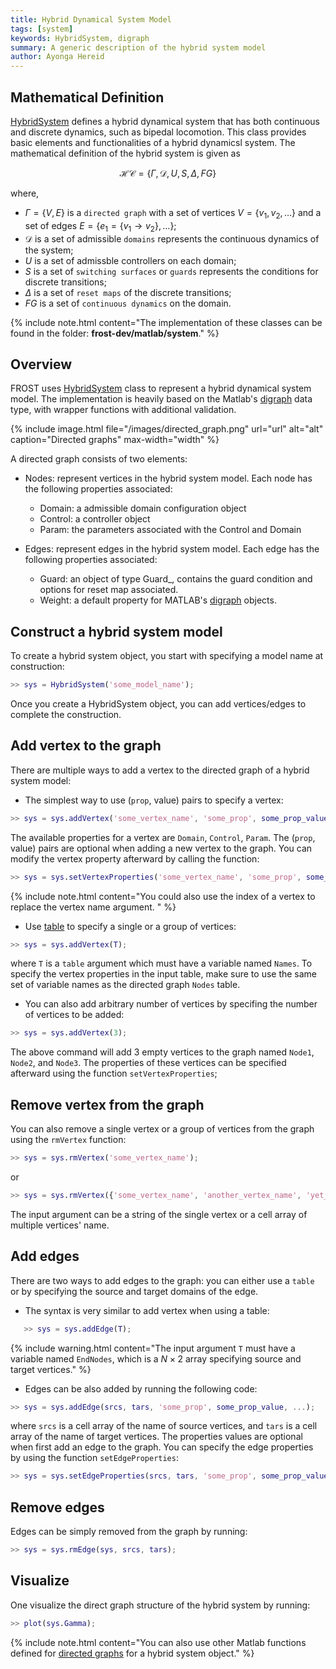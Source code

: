 ```yaml
---
title: Hybrid Dynamical System Model
tags: [system]
keywords: HybridSystem, digraph
summary: A generic description of the hybrid system model
author: Ayonga Hereid
---
```


Mathematical Definition
-----------------------




[HybridSystem](/html/classHybridSystem.html) defines a hybrid dynamical system that has both continuous and
discrete dynamics, such as bipedal locomotion. This class provides basic
elements and functionalities of a hybrid dynamicsl system. The mathematical
definition of the hybrid system is given as

$$
   \mathscr{HC} = \{\Gamma, \mathcal{D}, U, S, \Delta, FG\}
$$

where,

- $\Gamma=\{V,E\}$ is a `directed graph` with a set of vertices $V=\{v_1, v_2,
  \dots\}$ and a set of edges $E=\{e_1 = \{v_1 \to v_2\},\dots\}$;
- $\mathcal{D}$ is a set of admissible `domains` represents the continuous
  dynamics of the system;
- $U$ is a set of admissble controllers on each domain;
- $S$ is a set of `switching surfaces` or `guards` represents the conditions for
  discrete transitions;
- $\Delta$ is a set of `reset maps` of the discrete transitions;
- $FG$ is a set of `continuous dynamics` on the domain.

{% include note.html content="The implementation of these classes can be found in the folder: **frost-dev/matlab/system**." %}

Overview
--------


FROST uses [HybridSystem](/html/classHybridSystem.html) class to represent a
hybrid dynamical system model. The implementation is heavily based on the
Matlab's [digraph](https://www.mathworks.com/help/matlab/ref/digraph.html) data
type, with wrapper functions with additional validation.

{% include image.html file="/images/directed_graph.png" url="url" alt="alt"
caption="Directed graphs" max-width="width" %}

A directed graph consists of two elements:

- Nodes: represent vertices in the hybrid system model. Each node has the
  following properties associated:

  - Domain: a admissible domain configuration object
  - Control: a controller object
  - Param: the parameters associated with the Control and Domain

- Edges: represent edges in the hybrid system model. Each edge has the following
  properties associated:

  - Guard: an object of type Guard_, contains the guard condition and options
    for reset map associated.
  - Weight: a default property for
    MATLAB's [digraph](https://www.mathworks.com/help/matlab/ref/digraph.html)
    objects.
    

Construct a hybrid system model
-------------------------------

To create a hybrid system object, you start with specifying a model name at construction: 

``` matlab
>> sys = HybridSystem('some_model_name');
```

Once you create a HybridSystem object, you can add vertices/edges to complete the construction.

Add vertex to the graph
-----------------------

There are multiple ways to add a vertex to the directed graph of a hybrid system model:

- The simplest way to use (`prop`, value) pairs to specify a vertex:

``` matlab
>> sys = sys.addVertex('some_vertex_name', 'some_prop', some_prop_value, ...);
```

The available properties for a vertex are `Domain`, `Control`, `Param`. The
(`prop`, value) pairs are optional when adding a new vertex to the graph. You
can modify the vertex property afterward by calling the function:

``` matlab
>> sys = sys.setVertexProperties('some_vertex_name', 'some_prop', some_prop_value, ```.)
```

{% include note.html content="You could also use the index of a vertex to
replace the vertex name argument. " %}


- Use [table](https://www.mathworks.com/help/matlab/tables.html) to specify a
  single or a group of vertices:

``` matlab
>> sys = sys.addVertex(T);
```

where ``T`` is a `table` argument which must have a variable named ``Names``. To
specify the vertex properties in the input table, make sure to use the same set
of variable names as the directed graph `Nodes` table.

- You can also add arbitrary number of vertices by specifing the number of
  vertices to be added:

``` matlab
>> sys = sys.addVertex(3);
```

The above command will add 3 empty vertices to the graph named `Node1`, `Node2`,
and `Node3`. The properties of these vertices can be specified afterward using
the function ``setVertexProperties``;

Remove vertex from the graph
----------------------------

You can also remove a single vertex or a group of vertices from the graph using
the `rmVertex` function:

``` matlab
>> sys = sys.rmVertex('some_vertex_name');
```

or 

``` matlab
>> sys = sys.rmVertex({'some_vertex_name', 'another_vertex_name', 'yet_another_vertex_name'});
```

The input argument can be a string of the single vertex or a cell array of
multiple vertices' name.

Add edges
---------

There are two ways to add edges to the graph: you can either use a `table` or by
specifying the source and target domains of the edge.

- The syntax is very similar to add vertex when using a table:

``` matlab
   >> sys = sys.addEdge(T);
```
   
{% include warning.html content="The input argument `T` must have a variable
named `EndNodes`, which is a $N \times 2$ array specifying source and target
vertices." %}


- Edges can be also added by running the following code:

``` matlab
>> sys = sys.addEdge(srcs, tars, 'some_prop', some_prop_value, ...);
```

where `srcs` is a cell array of the name of source vertices, and `tars` is a
cell array of the name of target vertices. The properties values are optional
when first add an edge to the graph. You can specify the edge properties by
using the function `setEdgeProperties`:

``` matlab
>> sys = sys.setEdgeProperties(srcs, tars, 'some_prop', some_prop_value, ```.);
```

Remove edges
------------

Edges can be simply removed from the graph by running:

``` matlab
>> sys = sys.rmEdge(sys, srcs, tars);
```

Visualize
---------

One visualize the direct graph structure of the hybrid system by running:

``` matlab
>> plot(sys.Gamma);
```

{% include note.html content="You can also use other Matlab functions defined
for [directed graphs](https://www.mathworks.com/help/matlab/ref/digraph.html)
for a hybrid system object." %}




